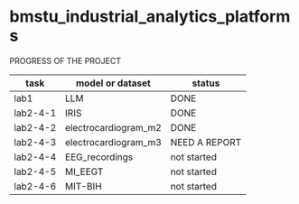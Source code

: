 # bmstu_industrial_analytics_platforms
PROGRESS OF THE PROJECT

| task | model or dataset | status |
| - | - | - |
| lab1 | LLM | DONE |
| lab2-4-1 | IRIS | DONE |
| lab2-4-2 | electrocardiogram_m2 | DONE |
| lab2-4-3 | electrocardiogram_m3 | NEED A REPORT |
| lab2-4-4 | EEG_recordings | not started |
| lab2-4-5 | MI_EEGT | not started |
| lab2-4-6 | MIT-BIH | not started |